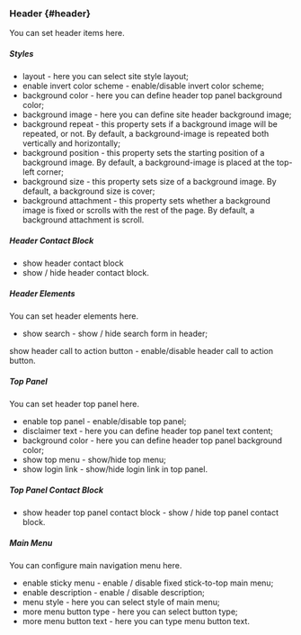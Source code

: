 ### Header {#header}



You can set header items here.

##### Styles

* layout - here you can select site style layout;
* enable invert color scheme - enable/disable invert color scheme;
* background color - here you can define header top panel background color;
* background image - here you can define site header background image;
* background repeat - this property sets if a background image will be repeated, or not. By default, a background-image is repeated both vertically and horizontally;
* background position - this property sets the starting position of a background image. By default, a background-image is placed at the top-left corner;
* background size - this property sets size of a background image. By default, a background size is cover;
* background attachment - this property sets whether a background image is fixed or scrolls with the rest of the page. By default, a background attachment is scroll.

##### Header Contact Block

* show header contact block
* show / hide header contact block.

##### Header Elements

You can set header elements here.

* show search - show / hide search form in header;

show header call to action button - enable/disable header call to action button.

##### Top Panel

You can set header top panel here.

* enable top panel - enable/disable top panel;
* disclaimer text - here you can define header top panel text content;
* background color - here you can define header top panel background color;
* show top menu - show/hide top menu;
* show login link - show/hide login link in top panel.

##### Top Panel Contact Block

* show header top panel contact block - show / hide top panel contact block.

##### Main Menu

You can configure main navigation menu here.

* enable sticky menu - enable / disable fixed stick-to-top main menu;
* enable description - enable / disable description;
* menu style - here you can select style of main menu;
* more menu button type - here you can select button type;
* more menu button text - here you can type menu button text.



